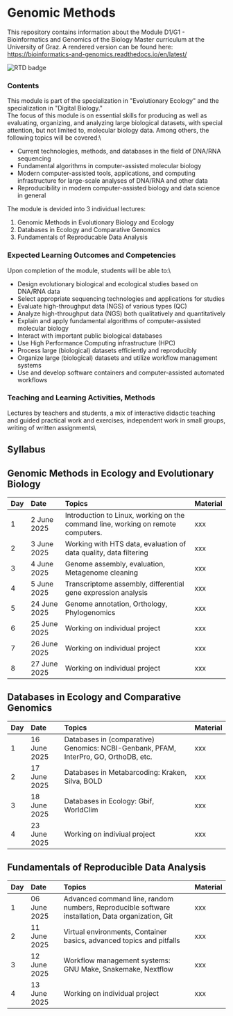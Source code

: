 # Genomic Methods

This repository contains information about the Module D1/G1 - Bioinformatics and Genomics of the Biology Master curriculum at the University of Graz.
A rendered version can be found here: https://bioinformatics-and-genomics.readthedocs.io/en/latest/

![RTD badge](https://readthedocs.org/projects/bioinformatics-and-genomics/badge/?version=latest)

### Contents

This module is part of the specialization in "Evolutionary Ecology" and the specialization in "Digital Biology."\
The focus of this module is on essential skills for producing as well as evaluating, organizing, and analyzing large biological datasets, with special attention, but not limited to, molecular biology data. Among others, the following topics will be covered:\
- Current technologies, methods, and databases in the field of DNA/RNA sequencing
- Fundamental algorithms in computer-assisted molecular biology
- Modern computer-assisted tools, applications, and computing infrastructure for large-scale analyses of DNA/RNA and other data
- Reproducibility in modern computer-assisted biology and data science in general

The module is devided into 3 individual lectures:

1. Genomic Methods in Evolutionary Biology and Ecology
2. Databases in Ecology and Comparative Genomics
3. Fundamentals of Reproducable Data Analysis

### Expected Learning Outcomes and Competencies

Upon completion of the module, students will be able to:\

- Design evolutionary biological and ecological studies based on DNA/RNA data
- Select appropriate sequencing technologies and applications for studies
- Evaluate high-throughput data (NGS) of various types (QC)
- Analyze high-throughput data (NGS) both qualitatively and quantitatively
- Explain and apply fundamental algorithms of computer-assisted molecular biology
- Interact with important public biological databases
- Use High Performance Computing infrastructure (HPC)
- Process large (biological) datasets efficiently and reproducibly
- Organize large (biological) datasets and utilize workflow management systems
- Use and develop software containers and computer-assisted automated workflows

### Teaching and Learning Activities, Methods

Lectures by teachers and students, a mix of interactive didactic teaching and guided practical work and exercises, independent work in small groups, writing of written assignments\


## Syllabus

## Genomic Methods in Ecology and Evolutionary Biology

| Day | Date | Topics | Material |
| :---- | :---- | :---- | :---- |
| 1 | 2 June 2025 | Introduction to Linux, working on the command line, working on remote computers. | xxx |
| 2 | 3 June 2025 | Working with HTS data, evaluation of data quality, data filtering | xxx |
| 3 | 4 June 2025 | Genome assembly, evaluation, Metagenome cleaning | xxx |
| 4 | 5 June 2025 | Transcriptome assembly, differential gene expression analysis | xxx |
| 5 | 24 June 2025 | Genome annotation, Orthology, Phylogenomics | xxx |
| 6 | 25 June 2025 | Working on individual project | xxx |
| 7 | 26 June 2025 | Working on individual project | xxx |
| 8 | 27 June 2025 | Working on individual project | xxx |

## Databases in Ecology and Comparative Genomics

| Day | Date | Topics | Material |
| :---- | :---- | :---- | :---- |
| 1 | 16 June 2025 | Databases in (comparative) Genomics: NCBI-Genbank, PFAM, InterPro, GO, OrthoDB, etc. | xxx |
| 2 | 17 June 2025 | Databases in Metabarcoding: Kraken, Silva, BOLD | xxx |
| 3 | 18 June 2025 | Databases in Ecology: Gbif, WorldClim | xxx |
| 4 | 23 June 2025 | Working on indiviual project | xxx |


## Fundamentals of Reproducible Data Analysis

| Day | Date | Topics | Material |
| :---- | :---- | :---- | :---- |
| 1 | 06 June 2025 | Advanced command line, random numbers, Reproducible software installation, Data organization, Git | xxx |
| 2 | 11 June 2025 | Virtual environments, Container basics, advanced topics and pitfalls | xxx |
| 3 | 12 June 2025 | Workflow management systems: GNU Make, Snakemake, Nextflow | xxx |
| 4 | 13 June 2025 | Working on individual project | xxx |



 
